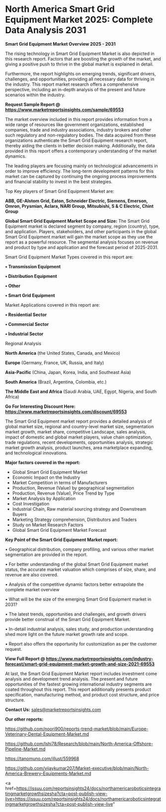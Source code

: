 # North America Smart Grid Equipment Market 2025: Complete Data Analysis 2031

<Strong> Smart Grid Equipment Market Overview 2025 - 2031</strong>

The rising technology in Smart Grid Equipment Market is also depicted in this research report. Factors that are boosting the growth of the market, and giving a positive push to thrive in the global market is explained in detail.

Furthermore, the report highlights on emerging trends, significant drivers, challenges, and opportunities, providing all necessary data for thriving in the industry. This report market research offers a comprehensive perspective, including an in-depth analysis of the present and future scenarios within the industry.

<strong>Request Sample Report @ <a href=https://www.marketreportsinsights.com/sample/69553>https://www.marketreportsinsights.com/sample/69553</a></strong>

The market overview included in this report provides information from a wide range of resources like government organizations, established companies, trade and industry associations, industry brokers and other such regulatory and non-regulatory bodies. The data acquired from these organizations authenticate the Smart Grid Equipment research report, thereby aiding the clients in better decision making. Additionally, the data provided in this report offers a contemporary understanding of the market dynamics.

The leading players are focusing mainly on technological advancements in order to improve efficiency. The long-term development patterns for this market can be captured by continuing the ongoing process improvements and financial stability to invest in the best strategies.

Top Key players of Smart Grid Equipment Market are:

<strong>ABB, GE-Alstom Grid, Eaton, Schneider Electric, Siemens, Emerson, Omron, Prysmian, Aclara, NARI Group, Mitsubishi, S & C Electric, Chint Group</strong>

<strong><b>Global Smart Grid Equipment Market Scope and Size:</b></strong>
The Smart Grid Equipment market is declared segment by company, region (country), type, and application. Players, stakeholders, and other participants in the global Smart Grid Equipment market will gain the market scope as they use the report as a powerful resource. The segmental analysis focuses on revenue and product by type and application and the forecast period of 2025-2031.

Smart Grid Equipment Market Types covered in this report are:

<strong>• Transmission Equipment

• Distribution Equipment

• Other

• Smart Grid Equipment</strong>

Market Applications covered in this report are:

<strong>• Residential Sector

• Commercial Sector

• Industrial Sector</strong> 

Regional Analysis

<strong>North America</strong> (the United States, Canada, and Mexico)

<strong>Europe</strong> (Germany, France, UK, Russia, and Italy)

<strong>Asia-Pacific</strong> (China, Japan, Korea, India, and Southeast Asia)

<strong>South America</strong> (Brazil, Argentina, Colombia, etc.)

<strong>The Middle East and Africa</strong> (Saudi Arabia, UAE, Egypt, Nigeria, and South Africa)

<strong>Go For Interesting Discount Here: <a href=https://www.marketreportsinsights.com/discount/69553>https://www.marketreportsinsights.com/discount/69553</a></strong>

The Smart Grid Equipment market report provides a detailed analysis of global market size, regional and country-level market size, segmentation market growth, market share, competitive Landscape, sales analysis, impact of domestic and global market players, value chain optimization, trade regulations, recent developments, opportunities analysis, strategic market growth analysis, product launches, area marketplace expanding, and technological innovations.

<strong><b>Major factors covered in the report:</b></strong>
<ul>
  <li>Global Smart Grid Equipment Market </li>
  <li>Economic Impact on the Industry</li>
  <li>Market Competition in terms of Manufacturers</li>
  <li>Production, Revenue (Value) by geographical segmentation</li>
  <li>Production, Revenue (Value), Price Trend by Type</li>
  <li>Market Analysis by Application</li>
  <li>Cost Investigation</li>
  <li>Industrial Chain, Raw material sourcing strategy and Downstream Buyers</li>
  <li>Marketing Strategy comprehension, Distributors and Traders</li>
  <li>Study on Market Research Factors</li>
  <li>Global Smart Grid Equipment Market Forecast</li>
</ul>

<strong><b>Key Point of the Smart Grid Equipment Market report:</b></strong>

• Geographical distribution, company profiling, and various other market segmentation are provided in the report.

• For better understanding of the global Smart Grid Equipment market status, the accurate market valuation which comprises of size, share, and revenue are also covered.

• Analysis of the competitive dynamic factors better extrapolate the complete market overview

• What will be the size of the emerging Smart Grid Equipment market in 2031?

• The latest trends, opportunities and challenges, and growth drivers provide better construal of the Smart Grid Equipment Market.

• In-detail industrial analysis, sales study, and production understanding shed more light on the future market growth rate and scope.

• Report also offers the opportunity for customization as per the customer request.

<strong><b>View Full Report @ <a href=https://www.marketreportsinsights.com/industry-forecast/smart-grid-equipment-market-growth-and-size-2021-69553>https://www.marketreportsinsights.com/industry-forecast/smart-grid-equipment-market-growth-and-size-2021-69553</a></b></strong>


At last, the Smart Grid Equipment Market report includes investment come analysis and development trend analysis. The present and future opportunities of the fastest growing international industry segments are coated throughout this report. This report additionally presents product specification, manufacturing method, and product cost structure, and price structure.

<strong>Contact Us:</strong>
sales@marketreportsinsights.com

<strong>Our other reports:</strong>

<a href=https://github.com/noori900/reports-trend-market/blob/main/Europe-Veterinary-Dental-Equipment-Market.md>https://github.com/noori900/reports-trend-market/blob/main/Europe-Veterinary-Dental-Equipment-Market.md</a>

<a href=https://github.com/Ishi78/Research/blob/main/North-America-Offshore-Pipeline-Market.md>https://github.com/Ishi78/Research/blob/main/North-America-Offshore-Pipeline-Market.md</a>

<a href=https://tanomuno.com/illust/559968>https://tanomuno.com/illust/559968</a>

<a href=https://github.com/vijaykumar207/Market-executive/blob/main/North-America-Brewery-Equipments-Market.md>https://github.com/vijaykumar207/Market-executive/blob/main/North-America-Brewery-Equipments-Market.md</a>

<a href=https://issuu.com/reportsinsights24/docs/northamericaroboticsintegratingmarketgrowthsizesha?cta=post-publish-view-live>https://issuu.com/reportsinsights24/docs/northamericaroboticsintegratingmarketgrowthsizesha?cta=post-publish-view-live</a>"
